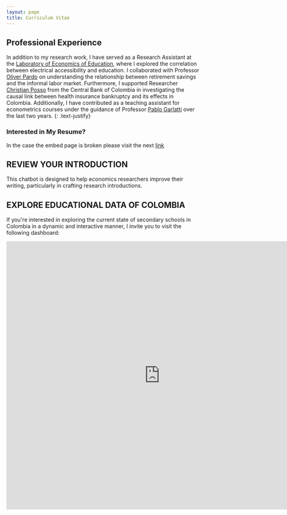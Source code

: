 ```yaml
---
layout: page 
title: Curriculum Vitae
---
```

## Professional Experience

In addition to my research work, I have served as a Research Assistant at the [Laboratory of Economics of Education](https://lee.javeriana.edu.co/), where I explored the correlation between electrical accessibility and education. I collaborated with Professor [Oliver Pardo](https://cea.javeriana.edu.co/w/facultad-de-cea-profesores-administraci%C3%93n-24?redirect=%2Fprofesores) on understanding the relationship between retirement savings and the informal labor market. Furthermore, I supported Researcher [Christian Posso](https://sites.google.com/site/christianpossosuarez/) from the Central Bank of Colombia in investigating the causal link between health insurance bankruptcy and its effects in Colombia. Additionally, I have contributed as a teaching assistant for econometrics courses under the guidance of Professor [Pablo Garlatti](https://sites.google.com/view/adriangarlati) over the last two years.
{: .text-justify}



### Interested in My Resume?
<!-- <embed src="{{ site.baseurl }}/assets/docs/CV___Jaime_Polanco.pdf" type="application/pdf" width="100%" height="500px" /> -->

<!-- <iframe src="{{ site.baseurl }}/assets/docs/CV___Jaime_Polanco.pdf" width="100%" height="600px"></iframe> -->


In the case the embed page is broken please visit the next [link](https://github.com/polanco-jaime/polanco-jaime.github.io/blob/main/assets/docs/CV___Jaime_Polanco.pdf)



## REVIEW YOUR INTRODUCTION
This chatbot is designed to help economics researchers improve their writing, particularly in crafting research introductions.

 
 

<!-- ### FIND YOUR PAPER IN ECONOMICS -->

<!-- <script src="https://cloud.google.com/ai/gen-app-builder/client?hl=en_US"></script>
 
<gen-search-widget
  configId="c382ef68-7ac5-4aea-b2f2-a9c8dd752cef"
  triggerId="searchWidgetTrigger">
</gen-search-widget>
 
<input placeholder="Search here any paper in economics"  id="searchWidgetTrigger" /> -->
 

## EXPLORE EDUCATIONAL DATA OF COLOMBIA 
If you're interested in exploring the current state of secondary schools in Colombia in a dynamic and interactive manner, I invite you to visit the following dashboard:
<iframe width="800" height="700" src="https://lookerstudio.google.com/embed/reporting/191b77ee-4430-49bf-acbd-79f477eb971c/page/tEnnC" frameborder="0" style="border:0" allowfullscreen></iframe>


<!--  -->

